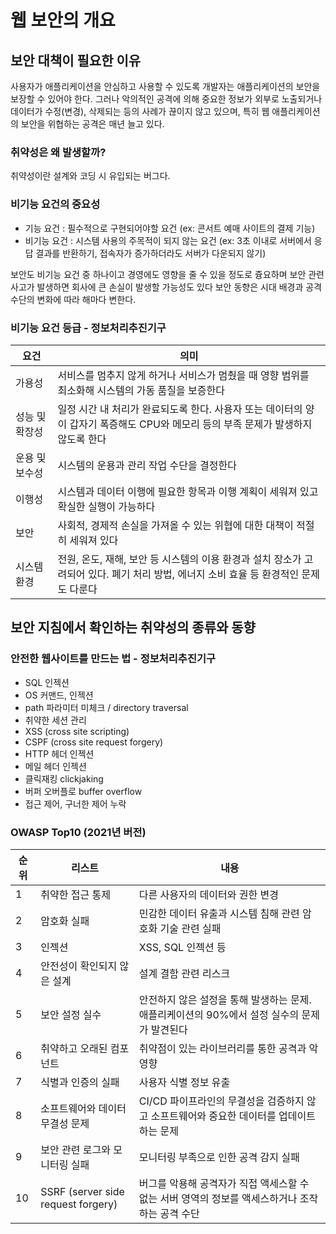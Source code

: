 # 웹 보안의 개요

## 보안 대책이 필요한 이유
사용자가 애플리케이션을 안심하고 사용할 수 있도록 개발자는 애플리케이션의 보안을 보장할 수 있어야 한다.
그러나 악의적인 공격에 의해 중요한 정보가 외부로 노출되거나 데이터가 수정(변경), 삭제되는 등의 사례가 끊이지 않고 있으며, 특히 웹 애플리케이션의 보안을 위협하는 공격은 매년 늘고 있다.

### 취약성은 왜 발생할까?
취약성이란 설계와 코딩 시 유입되는 버그다.

### 비기능 요건의 중요성

* 기능 요건 : 필수적으로 구현되어야할 요건 (ex: 콘서트 예매 사이트의 결제 기능)
* 비기능 요건 : 시스템 사용의 주목적이 되지 않는 요건 (ex: 3초 이내로 서버에서 응답 결과를 반환하기, 접속자가 증가하더라도 서버가 다운되지 않기)

보안도 비기능 요건 중 하나이고 경영에도 영향을 줄 수 있을 정도로 즁요하며 보안 관련 사고가 발생하면 회사에 큰 손실이 발생할 가능성도 있다
보안 동향은 시대 배경과 공격 수단의 변화에 따라 해마다 변한다.


### 비기능 요건 등급 - 정보처리추진기구
|요건       |의미|
|-----------|---|
|가용성|서비스를 멈추지 않게 하거나 서비스가 멈췄을 때 영향 범위를 최소화해 시스템의 가동 품질을 보증한다|
|성능 및 확장성  |일정 시간 내 처리가 완료되도록 한다. 사용자 또는 데이터의 양이 갑자기 폭증해도 CPU와 메모리 등의 부족 문제가 발생하지 않도록 한다|
|운용 및 보수성  |시스템의 운용과 관리 작업 수단을 결정한다|
|이행성  |시스템과 데이터 이행에 필요한 항목과 이행 계획이 세워져 있고 확실한 실행이 가능하다|
|보안  |사회적, 경제적 손실을 가져올 수 있는 위협에 대한 대책이 적절히 세워져 있다|
|시스템 환경|전원, 온도, 재해, 보안 등 시스템의 이용 환경과 설치 장소가 고려되어 있다. 폐기 처리 방법, 에너지 소비 효율 등 환경적인 문제도 다룬다|

## 보안 지침에서 확인하는 취약성의 종류와 동향
### 안전한 웹사이트를 만드는 법 - 정보처리추진기구

* SQL 인젝션
* OS 커맨드, 인젝션
* path 파라미터 미체크 / directory traversal
* 취약한 세션 관리
* XSS (cross site scripting)
* CSPF (cross site request forgery)
* HTTP 헤더 인젝션
* 메일 헤더 인젝션
* 클릭재킹 clickjaking
* 버퍼 오버플로 buffer overflow
* 접근 제어, 구너한 제어 누락

### OWASP Top10 (2021년 버전)

|순위|리스트|내용|
|--|-----|----|
|1|취약한 접근 통제|다른 사용자의 데이터와 권한 변경|
|2|암호화 실패|민감한 데이터 유출과 시스템 침해 관련 암호화 기술 관련 실패|
|3|인젝션|XSS, SQL 인젝션 등|
|4|안전성이 확인되지 않은 설계|설계 결함 관련 리스크|
|5|보안 설정 실수|안전하지 않은 설정을 통해 발생하는 문제. 애플리케이션의 90%에서 설정 실수의 문제가 발견된다|
|6|취약하고 오래된 컴포넌트|취약점이 있는 라이브러리를 통한 공격과 악영향|
|7|식별과 인증의 실패|사용자 식별 정보 유출|
|8|소프트웨어와 데이터 무결성 문제|CI/CD 파이프라인의 무결성을 검증하지 않고 소프트웨어와 중요한 데이터를 업데이트하는 문제|
|9|보안 관련 로그와 모니터링 실패|모니터링 부족으로 인한 공격 감지 실패|
|10|SSRF (server side request forgery)|버그를 악용해 공격자가 직접 액세스할 수 없는 서버 영역의 정보를 액세스하거나 조작하는 공격 수단|

